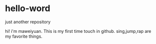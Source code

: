 # hello-word
just another repository

hi! i'm maweiyuan. This is my first time touch in github. 
sing,jump,rap are my favorite things.
